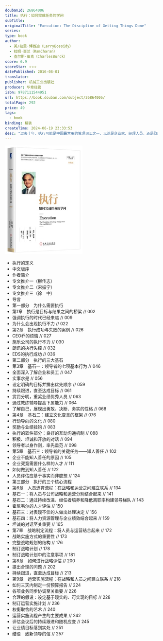 ```yaml
---
doubanId: 26864006
title: 执行：如何完成任务的学问
subTitle: 
originalTitle: "Execution: The Discipline of Getting Things Done"
series: 
type: book
author: 
  - 美/拉里·博西迪（LarryBossidy）
  - 拉姆·查兰（RamCharan）
  - 查尔斯·伯克（CharlesBurck）
score: 6.9
scoreStar: ⭐⭐⭐
datePublished: 2016-08-01
translator: 
publisher: 机械工业出版社
producer: 华章经管
isbn: 9787111544951
url: https://book.douban.com/subject/26864006/
totalPage: 292
price: 49
tags:  
  - book
binding: 精装
createTime: 2024-06-19 23:33:53
desc: "过去十年，执行可能是中国最常用的管理词汇之一，无论是企业家、经理人员，还是政府官员、社会组织领导人，谈到战略规划和任务的实施，一定要再三强调执行。执行为何如此重要？什么是执行？究竟如何做才能打造高效的执行体系呢？本书将给读者做出详尽解答。企业的“执行”体系建设包括三个层次，即企业层次、部门层次和个人层次，本书重点讨论的是企业层次，也就是企业的执行系统建设。部门层次的执行是指高绩效团队建设，个人层次的执行则是指高效能员工建设。本书通过对大量著名企业成功与失败的研究，提出了企业执行体系建设的系统架构，具有科学性、系统性和实用性的特点，其要点包括：“执行”之所以关键，在于执行是目标与结果之间的桥梁，是战略实施中不可或缺的一环，是各级领导者的主要工作，是企业文化的灵魂。执行的三大基石是领导者的七项基本行为、企业的文化变革框架和知人善任。执行的三大流...(展开全部)过去十年，执行可能是中国最常用的管理词汇之一，无论是企业家、经理人员，还是政府官员、社会组织领导人，谈到战略规划和任务的实施，一定要再三强调执行。执行为何如此重要？什么是执行？究竟如何做才能打造高效的执行体系呢？本书将给读者做出详尽解答。企业的“执行”体系建设包括三个层次，即企业层次、部门层次和个人层次，本书重点讨论的是企业层次，也就是企业的执行系统建设。部门层次的执行是指高绩效团队建设，个人层次的执行则是指高效能员工建设。本书通过对大量著名企业成功与失败的研究，提出了企业执行体系建设的系统架构，具有科学性、系统性和实用性的特点，其要点包括：“执行”之所以关键，在于执行是目标与结果之间的桥梁，是战略实施中不可或缺的一环，是各级领导者的主要工作，是企业文化的灵魂。执行的三大基石是领导者的七项基本行为、企业的文化变革框架和知人善任。执行的三大流程是人员选育流程、战略制定流程和运营实施流程。作者拉里·博西迪（Larry Bossidy）霍尼韦尔国际公司前任总裁兼CEO，是全球最受尊敬的CEO之一，他在企业管理方面所取得的成就鲜有人能与之匹敌。拉里·博西迪在担任联信公司总裁兼CEO期间将该公司改造为全球最受尊敬的企业之一，拉里也因此被《首席执行官》杂志评选为1998年度CEO。拉姆·查兰（Ram Charan）全球著名的管理咨询大师、畅销书作家。在过去35年中，他为全球企业及其领导人提供常年的管理咨询服务，其中包括通用电气、KLM、美洲银行、杜邦、诺华制药、EMC、3M及Verizon等。他的独到见解源于其过人的商业智慧：他能在飞速变化的市场环境下，透过企业的复杂表面，直指问题的核心，还能针对核心问题，提出精妙的解决方案，不仅切中要害，还切实可行，即刻就可付诸实施。拉姆·查兰与拉里·博西迪合著的《执行》曾在《纽约时报》畅销书排行榜...(展开全部)作者拉里·博西迪（Larry Bossidy）霍尼韦尔国际公司前任总裁兼CEO，是全球最受尊敬的CEO之一，他在企业管理方面所取得的成就鲜有人能与之匹敌。拉里·博西迪在担任联信公司总裁兼CEO期间将该公司改造为全球最受尊敬的企业之一，拉里也因此被《首席执行官》杂志评选为1998年度CEO。拉姆·查兰（Ram Charan）全球著名的管理咨询大师、畅销书作家。在过去35年中，他为全球企业及其领导人提供常年的管理咨询服务，其中包括通用电气、KLM、美洲银行、杜邦、诺华制药、EMC、3M及Verizon等。他的独到见解源于其过人的商业智慧：他能在飞速变化的市场环境下，透过企业的复杂表面，直指问题的核心，还能针对核心问题，提出精妙的解决方案，不仅切中要害，还切实可行，即刻就可付诸实施。拉姆·查兰与拉里·博西迪合著的《执行》曾在《纽约时报》畅销书排行榜上高居榜首。译者徐中，领导力学者、创业教练，学堂在线中国创业学院频道主任、北京创一教育科技有限公司总裁，清华大学经管学院管理学博士、MBA，领越 ? 领导力高级认证导师（Certified Master），兼任清华MBA领导力开发课程导师（2011~2016年），清华经管学院领导力研究中心研究员，中国银行业协会特聘专家，北京团市委、清华大学等大学生创业导师。领衔翻译《领导梯队》《领导力》《领导力教练》等20余部领导力著作。作者简介"
---
```


![image](assets/s29011545.jpg)


  - 执行的定义
  - 中文版序
  - 作者简介
  - 专文推介一（柳传志）
  - 专文推介二（宋振宁）
  - 专文推介三（徐　中）
  - 导言
  - 第一部分　为什么需要执行
  - 第1章　执行是目标与结果之间的桥梁   // 002
  - 强调执行的时代已经来临   // 009
  - 为什么会出现执行不力   // 022
  - 第2章　执行成功与失败的案例   // 026
  - CEO乔的烦恼   // 027
  - 施乐公司的执行不力   // 030
  - 朗讯的执行失控   // 032
  - EDS的执行成功   // 036
  - 第二部分　执行的三大基石
  - 第3章　基石一：领导者的七项基本行为   // 046
  - 全面深入了解企业和员工   // 047
  - 实事求是   // 056
  - 设定明确的目标并排出优先顺序   // 059
  - 持续跟进，直至达成目标   // 061
  - 赏罚分明，重奖业绩优秀人员   // 063
  - 通过教练辅导提高下属能力   // 064
  - 了解自己，展现出勇敢、决断、务实的性格   // 068
  - 第4章　基石二：建立文化变革的框架   // 076
  - 行动导向的文化   // 080
  - 奖励与业绩挂钩   // 083
  - 执行的软件部分：良好的互动沟通机制   // 088
  - 积极、坦诚和开放的对话   // 094
  - 领导者以身作则，率先垂范   // 098
  - 第5章　基石三：领导者的关键任务——知人善任   // 102
  - 企业不能知人善任的原因   // 105
  - 企业究竟需要什么样的人才   // 111
  - 如何做到知人善任   // 122
  - 人员评估应基于事实而非臆想   // 124
  - 第三部分　执行的三个核心流程
  - 第6章　人员选育流程：在战略和运营之间建立联系   // 134
  - 基石一：将人员与公司战略和运营分别结合起来   // 141
  - 基石二：通过持续改进、继任者培养和降低离职率构建领导梯队   // 143
  - 霍尼韦尔的人才评估   // 150
  - 基石三：对表现不佳的人做出处理决定   // 156
  - 基石四：将人力资源管理与企业绩效结合起来   // 159
  - 坦诚的对话至关重要   // 165
  - 第7章　战略制定流程：将人员与运营结合起来   // 172
  - 战略实施方式的重要性   // 173
  - 完整战略规划的结构   // 176
  - 制订战略计划   // 178
  - 制订战略计划中的注意事项   // 181
  - 第8章　如何进行战略评估   // 200
  - 提出合理的问题   // 202
  - 持续跟进，直至达成目标   // 213
  - 第9章　运营实施流程：在战略和人员之间建立联系   // 218
  - 如何三天内制定一份预算报告   // 224
  - 各项业务同步协调至关重要   // 226
  - 合理的假设：设定基于现实的、可实现的目标   // 228
  - 制订运营实施计划   // 236
  - 权衡取舍的艺术   // 240
  - 运营实施流程产生的主要成果   // 242
  - 评估会议后的持续跟进和随机应变   // 245
  - 让业绩目标落到实处   // 251
  - 结语　致新领导的信   // 257
